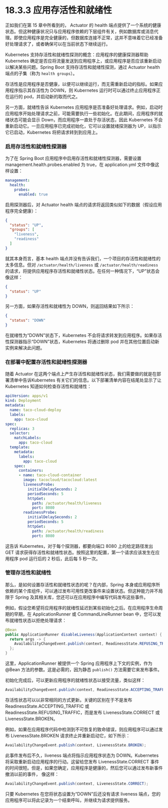 # 18.3.3 应用存活性和就绪性

正如我们在第 15 章中所看到的， Actuator 的 health 端点提供了一个系统的健康状态。但这种健康状况只与应用程序依赖的下层组件有关，例如数据库或消息代理。即使应用程序是完全健康的，但数据库连接不正常，这并不意味着它已经准备好处理请求了，或者确保可以在当前状态下继续运行。

Kubernetes 支持存活性和就绪性探测的概念：应用程序的健康探测器帮助 Kubernetes 确定是否应将流量发送到应用程序上，或应用程序是否应该重新启动以解决某些问题。Spring Boot 支持存活性和就绪性探测，通过 Actuator health 端点的子集（称为 `health groups`）。

存活性是应用程序是否健康，以便可以继续运行，而无需重新启动的指标。如果应用程序指示其存活性为 DOWN，则 Kubernetes 运行时可以通过终止应用程序正在运行的 pod，并启动新的取而代之。

另一方面，就绪性告诉 Kubernetes 应用程序是否准备好处理请求。例如，启动时应用程序开始处理请求之前，可能需要执行一些初始化。在此期间，应用程序的就绪状态可能会显示 Down，而应用程序一直处于存活状态，因此 Kubernetes 不会重新启动它。一旦应用程序已完成初始化，它可以设置就绪探测器为 UP，以指示它已启动，Kubernetes 将把请求转到到应用上。

### 启用存活性和就绪性探测器

为了在 Spring Boot 应用程序中启用存活性和就绪性探测器，需要设置 management.health.probes.enabled 为 true，在 application.yml 文件中像这样设置：

```yaml
management:
  health:
    probes:
      enabled: true
```

启用探测器后，对 Actuator health 端点的请求将返回类似如下的数据（假设应用程序完全健康）：

```json
{
  "status": "UP",
  "groups": [
    "liveness",
    "readiness"
  ]
}
```

就其本身而言，基本 health 端点并没有告诉我们，一个项目的存活性和就绪性的太多信息。但对 `/actuator/health/liveness` 或 `/actuator/health/readiness` 的请求，将提供应用程序存活性和就绪性状态。在任何一种情况下，“UP”状态会像这样：

```json
{
  "status": "UP"
}
```

另一方面，如果存活性和就绪性为 DOWN，则返回结果如下所示：

```json
{
  "status": "DOWN"
}
```

在就绪性为“DOWN”状态下，Kubernetes 不会将请求转发到应用程序。如果存活性探测器指示“DOWN”状态，Kubernetes 将通过删除 pod 并在其他位置启动新实例来解决此问题。

### 在部署中配置存活性和就绪性探测器

随着 Actuator 在这两个端点上产生存活性和就绪性状态，我们需要做的就是在部署清单中告诉Kubernetes 有关它们的信息。以下部署清单内容在结尾处显示了让 Kubernetes 知道如何检查存活性和就绪性：

```yaml
apiVersion: apps/v1
kind: Deployment
metadata:
  name: taco-cloud-deploy
  labels:
    app: taco-cloud
spec:
  replicas: 3
  selector:
    matchLabels:
      app: taco-cloud
  template:
    metadata:
      labels:
        app: taco-cloud
    spec:
      containers:
      - name: taco-cloud-container
        image: tacocloud/tacocloud:latest
        livenessProbe:
          initialDelaySeconds: 2
          periodSeconds: 5
          httpGet:
            path: /actuator/health/liveness
            port: 8080
        readinessProbe:
          initialDelaySeconds: 2
          periodSeconds: 5
          httpGet:
            path: /actuator/health/readiness
            port: 8080
```

这告诉 Kubernetes，对于每个探测器，都要向端口 8080 上的给定路径发出 GET 请求获得存活性和就绪性状态。按照这里的配置，第一个请求应该发生在应用程序 pod 运行后的 2 秒后，此后每 5 秒一次。

### 管理存活性和就绪性

那么，是如何设置存活性和就绪性状态的呢？在内部，Spring 本身或应用程序所依赖的某个库组件，可以通过发布可用性更改事件来设置状态。但这种能力并不局限于 Spring 及其相关库，您还可以在应用程序中编写代码发布这些事件。

例如，假设您希望将应用程序的就绪性延迟到某些初始化之后。在应用程序生命周期的早期，在 ApplicationRunner 或 CommandLineRunner bean 中，您可以发布就绪性状态以拒绝处理请求：

```java
@Bean
public ApplicationRunner disableLiveness(ApplicationContext context) {
  return args -> {
    AvailabilityChangeEvent.publish(context, ReadinessState.REFUSING_TRAFFIC);
  };
}
```

这里，ApplicationRunner 被提供一个 Spring 应用程序上下文的实例，作为 @Bean 方法的参数。这是必需的，因为静态 `publish()` 方法需要它来发布事件。

初始化完成后，可以更新应用程序的就绪性状态以接受流量，类似这样：

```java
AvailabilityChangeEvent.publish(context, ReadinessState.ACCEPTING_TRAFFIC);
```

存活性状态可以以非常相同的方式更新。关键的区别在于不是发布 ReadinessState.ACCEPTING_TRAFFIC 或 ReadinessState.REFUSING_TRAFFIC，而是发布 LivenessState.CORRECT 或 LivenessState.BROKEN。

例如，如果在应用程序代码中检测到不可恢复的致命错误，则应用程序可以通过发布 LivenessState.BROKEN 请求终止并重新启动它，如下所示：

```java
AvailabilityChangeEvent.publish(context, LivenessState.BROKEN);
```

此事件发布后不久，liveness 端点将指示应用程序状态为 DOWN。Kubernetes 将采取重新启动应用程序的行动。这留给您发布 LivenessState.CORRECT 事件的时间很短。但是，如果您确定，应用程序是健康的，然后您可以通过发布新事件撤消以前的事件，
像这样：

```java
AvailabilityChangeEvent.publish(context, LivenessState.CORRECT);
```

只要 Kubernetes 在您将状态设置为“DOWN”后还没有请求 liveness 端点，您的应用程序可以将此记录为一个结束呼叫，并继续为请求提供服务。